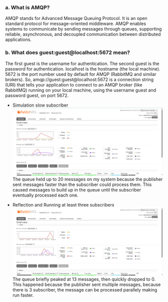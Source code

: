 ### a. What is AMQP?
AMQP stands for Advanced Message Queuing Protocol. It is an open standard protocol for message-oriented middleware. AMQP enables systems to communicate by sending messages through queues, supporting reliable, asynchronous, and decoupled communication between distributed applications.

### b. What does guest:guest@localhost:5672 mean?

The first guest is the username for authentication.
The second guest is the password for authentication.
localhost is the hostname (the local machine).
5672 is the port number used by default for AMQP (RabbitMQ and similar brokers).
So, amqp://guest:guest@localhost:5672 is a connection string (URI) that tells your application to connect to an AMQP broker (like RabbitMQ) running on your local machine, using the username guest and password guest, on port 5672.

- Simulation slow subscriber
    ![alt text](img/image1.png)
    The queue held up to 20 messages on my system because the publisher sent messages faster than the subscriber could process them. This caused messages to build up in the queue until the subscriber eventually processed each one.

- Reflection and Running at least three subscribers
    ![alt text](img/image.png)
    The queue briefly peaked at 13 messages, then quickly dropped to 0. This happened because the publisher sent multiple messages, because there is 3 subscriber, the message can be processed parallely making run faster.